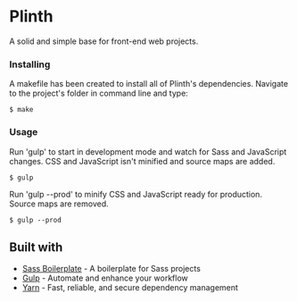 # Plinth

A solid and simple base for front-end web projects.

### Installing

A makefile has been created to install all of Plinth's dependencies. Navigate to the project's folder in command line and type:

```
$ make
```

### Usage

Run 'gulp' to start in development mode and watch for Sass and JavaScript changes. CSS and JavaScript isn't minified and source maps are added.

```
$ gulp
```

Run 'gulp --prod' to minify CSS and JavaScript ready for production. Source maps are removed.

```
$ gulp --prod
```

## Built with

* [Sass Boilerplate](https://github.com/HugoGiraudel/sass-boilerplate) - A boilerplate for Sass projects
* [Gulp](http://gulpjs.com/) - Automate and enhance your workflow
* [Yarn](https://yarnpkg.com/) - Fast, reliable, and secure dependency management
